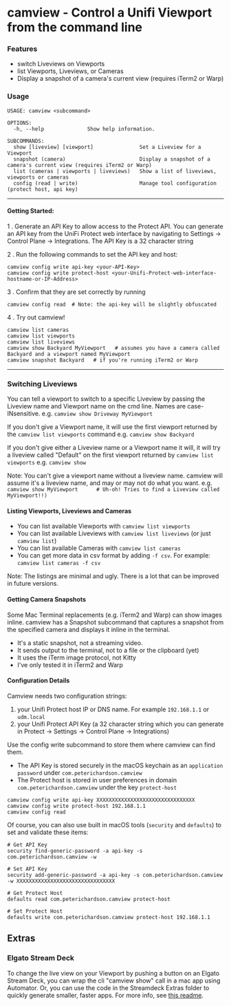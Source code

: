 # camview - Control a Unifi Viewport from the command line

### Features
* switch Liveviews on Viewports
* list Viewports, Liveviews, or Cameras
* Display a snapshot of a camera's current view (requires iTerm2 or Warp)

### Usage
```
USAGE: camview <subcommand>

OPTIONS:
  -h, --help              Show help information.

SUBCOMMANDS:
  show [liveview] [viewport]               Set a Liveview for a Viewport
  snapshot (camera)                        Display a snapshot of a camera's current view (requires iTerm2 or Warp)
  list (cameras | viewports | liveviews)   Show a list of liveviews, viewports or cameras
  config (read | write)                    Manage tool configuration (protect host, api key)
```

----
#### Getting Started:
1 . Generate an API Key to allow access to the Protect API.
You can generate an API key from the UniFi Protect web interface by navigating to Settings → Control Plane → Integrations.
The API Key is a 32 character string

2 . Run the following commands to set the API key and host:
```
camview config write api-key <your-API-Key>
camview config write protect-host <your-Unifi-Protect-web-interface-hostname-or-IP-Address>
```

3 . Confirm that they are set correctly by running
```
camview config read  # Note: the api-key will be slightly obfuscated
```

4 . Try out camview!
```
camview list cameras
camview list viewports
camview list liveviews
camview show Backyard MyViewport   # assumes you have a camera called Backyard and a viewport named MyViewport
camview snapshot Backyard   # if you're running iTerm2 or Warp
```

----

### Switching Liveviews
You can tell a viewport to switch to a specific Liveview by passing the Liveview name and Viewport name on the cmd line. Names are case-INsensitive.
e.g. `camview show Driveway MyViewport`

If you don't give a Viewport name, it will use the first viewport returned by the `camview list viewports` command
e.g. `camview show Backyard`

If you don't give either a Liveview name or a Viewport name it will, it will try a liveview called "Default" on the first viewport returned by `camview list viewports`
e.g. `camview show`

Note: You can't give a viewport name without a liveview name.  camview will assume it's a liveview name, and may or may not do what you want.
e.g. `camview show MyViewport      # Uh-oh! Tries to find a Liveview called MyViewport!!)`


#### Listing Viewports, Liveviews and Cameras
* You can list available Viewports with `camview list viewports`
* You can list available Liveviews with `camview list liveviews` (or just `camview list`)
* You can list available Cameras with `camview list cameras`
* You can get more data in csv format by adding `-f csv`.  For example: `camview list cameras -f csv`

Note: The listings are minimal and ugly.  There is a lot that can be improved in future versions.

#### Getting Camera Snapshots
Some Mac Terminal replacements (e.g. iTerm2 and Warp) can show images inline.   camview has a Snapshot subcommand that captures a snapshot from the specified camera and displays it inline in the terminal.

- It's a static snapshot, not a streaming video.
- It sends output to the terminal, not to a file or the clipboard (yet)
- It uses the iTerm image protocol, not Kitty
- I've only tested it in iTerm2 and Warp

#### Configuration Details
Camview needs two configuration strings:
1. your Unifi Protect host IP or DNS name.  For example  `192.168.1.1` or `udm.local`
2. your Unifi Protect API Key  (a 32 character string which you can generate in Protect -> Settings -> Control Plane -> Integrations)

Use the config write subcommand to store them where camview can find them.
- The API Key is stored securely in the macOS keychain as an `application password` under `com.peterichardson.camview`
- The Protect host is stored in user preferences in domain `com.peterichardson.camview` under the key `protect-host`
```
camview config write api-key XXXXXXXXXXXXXXXXXXXXXXXXXXXXXXXX
camview config write protect-host 192.168.1.1
camview config read
```

Of course, you can also use built in macOS tools (`security` and `defaults`) to set and validate these items:

```
# Get API Key
security find-generic-password -a api-key -s com.peterichardson.camview -w

# Set API Key
security add-generic-password -a api-key -s com.peterichardson.camview -w XXXXXXXXXXXXXXXXXXXXXXXXXXXXXXXX

# Get Protect Host
defaults read com.peterichardson.camview protect-host

# Set Protect Host
defaults write com.peterichardson.camview protect-host 192.168.1.1
```

## Extras
### Elgato Stream Deck
To change the live view on your Viewport by pushing a button on an Elgato Stream Deck, you can wrap the cli "camview show" call in a mac app using Automator.   Or, you can use the code in the Streamdeck Extras folder to quickly generate smaller, faster apps.   For more info, see [this readme](streamdeck%20extras/README.md).
